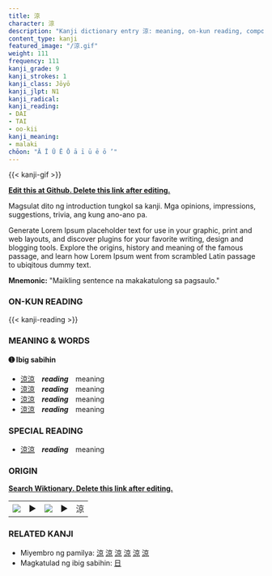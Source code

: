 ```yaml
---
title: 涼
character: 涼
description: "Kanji dictionary entry 涼: meaning, on-kun reading, compounds, origin, related kanji"
content_type: kanji
featured_image: "/涼.gif"
weight: 111
frequency: 111
kanji_grade: 9
kanji_strokes: 1
kanji_class: Jōyō
kanji_jlpt: N1
kanji_radical: 
kanji_reading: 
- DAI
- TAI
- oo-kii
kanji_meaning:
- malaki
chōon: "Ā Ī Ū Ē Ō ā ī ū ē ō ’"
---
```

[//]: # (Don't edit the line below. Kanji animated GIF code is automatically generated.)
{{< kanji-gif >}}

[//]: # (Edit below this line.)

**[Edit this at Github. Delete this link after editing.](https://github.com/tim0g/tim/tree/main/content/kanji/涼/index.md)**

Magsulat dito ng introduction tungkol sa kanji. Mga opinions, impressions, suggestions, trivia, ang kung ano-ano pa.

Generate Lorem Ipsum placeholder text for use in your graphic, print and web layouts, and discover plugins for your favorite writing, design and blogging tools. Explore the origins, history and meaning of the famous passage, and learn how Lorem Ipsum went from scrambled Latin passage to ubiqitous dummy text.
 
**Mnemonic:** "Maikling sentence na makakatulong sa pagsaulo."

### ON-KUN READING

[//]: # (Don't edit the line below. ON-KUN READING code is automatically generated.)
{{< kanji-reading >}}

### MEANING & WORDS

#### ➊ **Ibig sabihin**
  - [涼](../涼)[涼](../涼)　***reading***　meaning
  - [涼](../涼)[涼](../涼)　***reading***　meaning
  - [涼](../涼)[涼](../涼)　***reading***　meaning
  - [涼](../涼)[涼](../涼)　***reading***　meaning

### SPECIAL READING
  - [涼](../涼)[涼](../涼)　***reading***　meaning

### ORIGIN

**[Search Wiktionary. Delete this link after editing.](https://wiktionary.org/wiki/涼)**
<table class="kanji-table"><tr><td>
<img src="60px-涼-bronze.svg.png">
</td><td>▶</td><td>
<img src="60px-涼-oracle.svg.png">
</td><td>▶</td>
<td class="kanji-origin">涼</td>
</tr></table>

### RELATED KANJI
- Miyembro ng pamilya: [涼](../涼) [涼](../涼) [涼](../涼) [涼](../涼) [涼](../涼) [涼](../涼)
- Magkatulad ng ibig sabihin: [日](../日)
